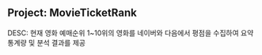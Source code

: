 ## Project: MovieTicketRank

DESC: 현재 영화 예매순위 1~10위의 영화를 네이버와 다음에서 
           평점을 수집하여 요약통계량 및 분석 결과를 제공
           

